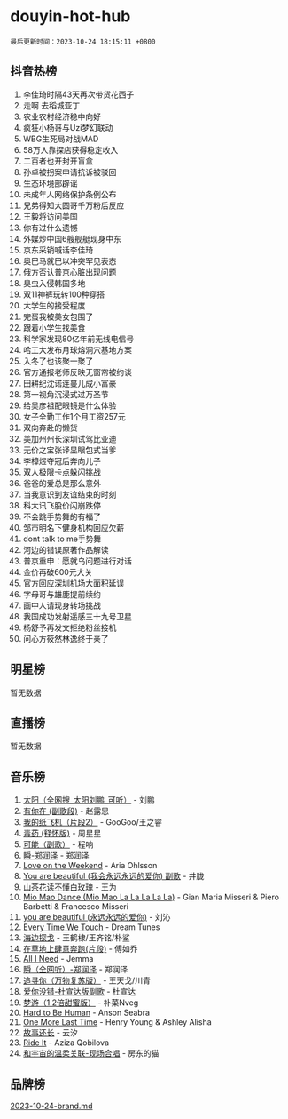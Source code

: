 # douyin-hot-hub

`最后更新时间：2023-10-24 18:15:11 +0800`

## 抖音热榜

1. 李佳琦时隔43天再次带货花西子
1. 走啊 去稻城亚丁
1. 农业农村经济稳中向好
1. 疯狂小杨哥与Uzi梦幻联动
1. WBG生死局对战MAD
1. 58万人靠探店获得稳定收入
1. 二百者也开封开盲盒
1. 孙卓被拐案申请抗诉被驳回
1. 生态环境部辟谣
1. 未成年人网络保护条例公布
1. 兄弟得知大圆哥千万粉后反应
1. 王毅将访问美国
1. 你有过什么遗憾
1. 外媒炒中国6艘舰艇现身中东
1. 京东采销喊话李佳琦
1. 奥巴马就巴以冲突罕见表态
1. 俄方否认普京心脏出现问题
1. 臭虫入侵韩国多地
1. 双11神裤玩转100种穿搭
1. 大学生的接受程度
1. 完蛋我被美女包围了
1. 跟着小学生找美食
1. 科学家发现80亿年前无线电信号
1. 哈工大发布月球熔洞穴基地方案
1. 入冬了也该聚一聚了
1. 官方通报老师反映无窗帘被约谈
1. 田耕纪沈诺连蔓儿成小富豪
1. 第一视角沉浸式过万圣节
1. 给吴彦祖配眼镜是什么体验
1. 女子全勤工作1个月工资257元
1. 双向奔赴的懒货
1. 美加州州长深圳试驾比亚迪
1. 无价之宝张译显眼包式当爹
1. 李樟煜夺冠后奔向儿子
1. 双人极限卡点躲闪挑战
1. 爸爸的爱总是那么意外
1. 当我意识到友谊结束的时刻
1. 科大讯飞股价闪崩跌停
1. 不会跳手势舞的有福了
1. 邹市明名下健身机构回应欠薪
1. dont talk to me手势舞
1. 河边的错误原著作品解读
1. 普京重申：愿就乌问题进行对话
1. 金价再破600元大关
1. 官方回应深圳机场大面积延误
1. 字母哥与雄鹿提前续约
1. 画中人请现身转场挑战
1. 我国成功发射遥感三十九号卫星
1. 杨舒予再发文拒绝粉丝接机
1. 问心方筱然林逸终于亲了

## 明星榜

暂无数据

## 直播榜

暂无数据

## 音乐榜

1. [太阳（全网搜_太阳刘鹏_可听）](https://sf6-cdn-tos.douyinstatic.com/obj/tos-cn-ve-2774/ogWbyIQnlBFImVbeDocRdCIYtBHlbJXgfZMvgz) - 刘鹏
1. [有你在 (副歌段)](https://sf6-cdn-tos.douyinstatic.com/obj/tos-cn-ve-2774/o8zImmNsI8B0yfAW5FKAB1oBhkMAlIrwsZEi1V) - 赵露思
1. [我的纸飞机（片段2）](https://sf6-cdn-tos.douyinstatic.com/obj/tos-cn-ve-2774/oM2ZrKcg2CD5AeRB2gkeXOFB1IxAGJdZPazYHf) - GooGoo/王之睿
1. [毒药 (释怀版)](https://sf3-cdn-tos.douyinstatic.com/obj/tos-cn-ve-2774/oYILMEAzspdZBIzy4frJNB8ZHPHWAhiwowd4Ad) - 周星星
1. [可能（副歌）](https://sf6-cdn-tos.douyinstatic.com/obj/tos-cn-ve-2774/cde1731888894259b333569393c2fb51) - 程响
1. [瞬-郑润泽](https://sf3-cdn-tos.douyinstatic.com/obj/tos-cn-ve-2774/oYXHIohzvbNAzBhHgyksWpRM4bfkDsBdBDAynw) - 郑润泽
1. [Love on the Weekend](https://sf3-cdn-tos.douyinstatic.com/obj/tos-cn-ve-2774/o4tVQen5ZtBZEMlD1CDIepBC2OigkU1KQkb1vd) - Aria Ohlsson
1. [You are beautiful (我会永远永远的爱你) 副歌](https://sf6-cdn-tos.douyinstatic.com/obj/tos-cn-ve-2774/o4NlnjbBAIAhg5wOCWzJoyMzkIqGxYsR7f3W4Q) - 井胧
1. [山茶花读不懂白玫瑰](https://sf3-cdn-tos.douyinstatic.com/obj/tos-cn-ve-2774/osfn8B7DktrRHEPJgPCfDbw7QDQEkwC16BxZg9) - 王为
1. [Mio Mao Dance (Mio Mao La La La La La)](https://sf3-cdn-tos.douyinstatic.com/obj/tos-cn-ve-2774/owhJZ1sWIABNvU3gOxlwztm0oAfMK58zHXT8GM) - Gian Maria Misseri & Piero Barbetti & Francesco Misseri
1. [you are beautiful (永远永远的爱你)](https://sf3-cdn-tos.douyinstatic.com/obj/tos-cn-ve-2774/7f5e088a940e42b487e76fd10d0ffcfd) - 刘沁
1. [Every Time We Touch](https://sf6-cdn-tos.douyinstatic.com/obj/tos-cn-ve-2774/ogN6lUKQeBBfEVhIOMikG1CcJjugxk1tztZyhP) - Dream Tunes
1. [海边探戈](https://sf6-cdn-tos.douyinstatic.com/obj/tos-cn-ve-2774/os9gE0VQCGqt6VQkZDyBBYvfSDY0QFe3vVmubn) - 王鹤棣/王齐铭/朴鲨
1. [在草地上肆意奔跑(片段)](https://sf3-cdn-tos.douyinstatic.com/obj/tos-cn-ve-2774/8831d494742f45dabdfa8adb8b817259) - 傅如乔
1. [All I Need](https://sf3-cdn-tos.douyinstatic.com/obj/tos-cn-ve-2774/e8b55ca1d1fa4f90a60c22b8ece170ac) - Jemma
1. [瞬（全网听）-郑润泽](https://sf6-cdn-tos.douyinstatic.com/obj/tos-cn-ve-2774/o4Vb9eJZClCZTnRQYy0BRSeHGrDtrkrQgIBvQt) - 郑润泽
1. [追寻你（万物复苏版）](https://sf6-cdn-tos.douyinstatic.com/obj/tos-cn-ve-2774/oYeAZJsbjIDit9APmBg8u6uDUQnHmoCf3gbo74) - 王天戈/川青
1. [爱你没错-杜宣达版副歌](https://sf6-cdn-tos.douyinstatic.com/obj/tos-cn-ve-2774/oUm8ctBZQfZQ4jUNWbseSYV0lZDsWn6LCODgCB) - 杜宣达
1. [梦游（1.2倍甜蜜版）](https://sf3-cdn-tos.douyinstatic.com/obj/tos-cn-ve-2774/o4gyAUm8hwufoEABmwVIiQtHsFuGzAEEWtNMzo) - 补菜Nveg
1. [Hard to Be Human](https://sf3-cdn-tos.douyinstatic.com/obj/tos-cn-ve-2774/oQItaej4rB1rBfnJUbKPlQOgDWvSUWRy814CZl) - Anson Seabra
1. [One More Last Time](https://sf6-cdn-tos.douyinstatic.com/obj/tos-cn-ve-2774/oAzTlo0LUAdCAIhjktsKWcLAEUKmZwGcOoB1fy) - Henry Young & Ashley Alisha
1. [故事还长](https://sf3-cdn-tos.douyinstatic.com/obj/tos-cn-ve-2774/30a26758c8594f0ab81ac675c33ee2c5) - 云汐
1. [Ride It](https://sf6-cdn-tos.douyinstatic.com/obj/tos-cn-ve-2774/oMZDIYec6eQynQyWBQnCM11DZzkgnBPtBpD4bi) - Aziza Qobilova
1. [和宇宙的温柔关联-现场合唱](https://sf3-cdn-tos.douyinstatic.com/obj/tos-cn-ve-2774/o0hONGDYQBgk0e5bqDeQOonVmncA6tC2nBwZLT) - 房东的猫

## 品牌榜

[2023-10-24-brand.md](2023-10-24-brand.md)
